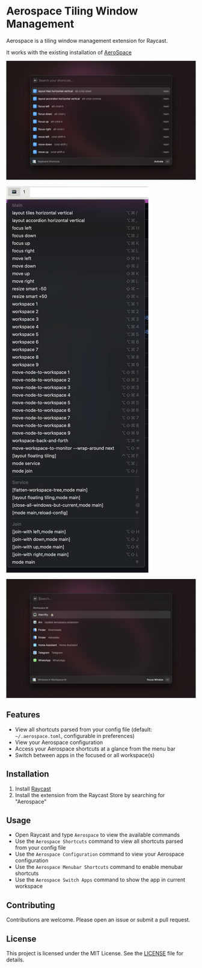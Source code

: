 # Aerospace Tiling Window Management

Aerospace is a tiling window management extension for Raycast.

It works with the existing installation of [AeroSpace](https://github.com/nikitabobko/AeroSpace)

![shortcuts](./metadata/aerospace-1.png)

![menubar](./media/menubar.jpg)

![switcher](./metadata/aerospace-3.png)

## Features

- View all shortcuts parsed from your config file (default: `~/.aerospace.toml`, configurable in preferences)
- View your Aerospace configuration
- Access your Aerospace shortcuts at a glance from the menu bar
- Switch between apps in the focused or all workspace(s)

## Installation

1. Install [Raycast](https://raycast.com)
2. Install the extension from the Raycast Store by searching for "Aerospace"

## Usage

- Open Raycast and type `Aerospace` to view the available commands
- Use the `Aerospace Shortcuts` command to view all shortcuts parsed from your config file
- Use the `Aerospace Configuration` command to view your Aerospace configuration
- Use the `Aerospace Menubar Shortcuts` command to enable menubar shortcuts
- Use the `Aerospace Switch Apps` command to show the app in current workspace

## Contributing

Contributions are welcome. Please open an issue or submit a pull request.

## License

This project is licensed under the MIT License. See the [LICENSE](LICENSE) file for details.
